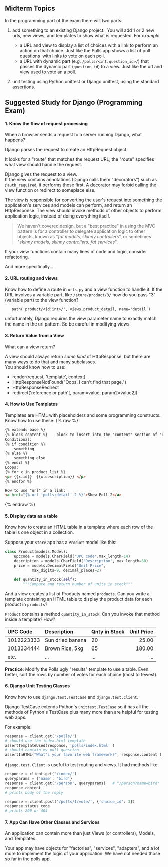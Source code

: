## Midterm Topics

In the programming part of the exam there will two parts:

1. add something to an existing Django project.  You will add 1 or 2 new urls, new views, and templates to show what is requested.  For *example*
    * a URL and view to display a list of choices with a link to perform an action on that choice. Just like the Polls app shows a list of poll questions  with links to vote on each poll.
    * a URL with dynamic part (e.g. `/polls/<int:question_id>/`) that passes the dynamic part (`question_id`) to a view.  Just like the url and view used to vote an a poll.

2. unit testing using Python unittest or Django unittest, using the standard assertions.   

## Suggested Study for Django (Programming Exam)

#### 1. Know the flow of request processing

When a browser sends a request to a server running
Django, what happens?

Django parses the request to create an HttpRequest object.

It looks for a "route" that matches the request URL; 
the "route" specifies what view should handle the request.

Django gives the request to a view.  
If the view contains annotations (Django calls them "decorators")
such as `@auth_required`, it performs those first.
A decorator may forbid calling the view function or
redirect to someplace else.

The view is responsible for converting the user's request
into something the application's services and models can
perform, and return an HttpResponse.
The view should invoke methods of other objects to perform
application logic, instead of doing everything itself.

> We haven't covered design, but a "best practice"
>  in using the MVC pattern is for a controller to 
>  delegate application logic to other objects, known as
>  "*fat models, skinny controllers*",
>  or sometimes "*skinny models, skinny controllers, fat services*".

If your view functions contain many lines of code
and logic, consider refactoring.

And more specifically...

#### 2. URL routing and views

Know how to define a route in `urls.py` and
a view function to handle it.  If the URL involves
a variable part, like `/store/product/3/` how
do you pass "3" (variable part) to the view function?
```
   path('product/<id:int>/', views.product_detail, name='detail')
```
unfortunately, Django requires the view parameter
name to exactly match the name in the url pattern.
So be careful in modifying views.

#### 3. Return Value from a View

What can a view return?  

A view should always return *some kind* of HttpResponse,
but there are many ways to do that and many subclasses.  
You should know how to use:

* render(request, 'template', context)
* HttpResponseNotFound("Oops. I can't find that page.")
* HttpResponseRedirect
* redirect('reference or path'[, param=value, param2=value2])

#### 4. How to Use Templates

Templates are HTML with placeholders and some programming
constructs.  Know how to use these:
{% raw %}
```html
{% extends base %}
{% block content %}  - block to insert into the "content" section of "base.html"
Conditional:
{% if condition %} 
    something
{% else %} 
    something else 
{% endif %}
Loops:
{% for x in product_list %}
<p> {{x.id}}  {{x.description}} </p>
{% endfor %}

How to use "url" in a link:
<a href="{% url 'polls:detail' 2 %}">Show Poll 2</a>
```
{% endraw %}

#### 5. Display data as a table

Know how to create an HTML table in a template
where each row of the table is one object in a collection.

Suppose your `store` app has a `Product` model like this:
```python
class Product(models.Model):
    upccode = models.CharField('UPC code',max_length=14)
    description = models.CharField('Description', max_length=60)
    price = models.DecimalField("Unit Price", 
            max_digits=9, decimal_places=2)

    def quantity_in_stock(self):
        """Compute and return number of units in stock"""
```

And a view creates a list of Products named `products`.
Can you write a template containing an HTML table to display the product data for each product in `products`? 

`Product` contains a method `quantity_in_stock`.  Can you invoke that method inside a template?  How?

| UPC Code   | Description       | Qnty in Stock | Unit Price |
|:-----------|:------------------|---------------|-----------:|
| 1012223333 | Sun dried banana  |    20         |   25.00    |
| 1013334444 | Brown Rice, 5kg   |    65         |  180.00    |
| etc.       | ...               |    ...        |  ...       |

**Practice**: Modify the Polls ugly "results" template to use a table.
Even better, sort the rows by number of votes for each choice (most to fewest).

#### 6. Django Unit Testing Classes

Know how to use `django.test.TestCase` and `django.test.Client`.

Django TestCase extends Python's `unittest.TestCase` so it has
all the methods of Python's TestCase plus many more than are
helpful for testing web apps.

For example:
```python
response = client.get('/polls/')
# should use the index.html template
assertTemplateUsed(response, 'polls/index.html' )
# should contain my poll question
assertInHTML("What's your favorite web framework?", response.content )
```

`django.test.Client` is useful to test routing and views.
It had methods like:
```python
response = client.get('/index/')
queryparams = {'name': 'bird'}
response = client.get('/person', queryparams)   # "/person?name=bird"
response.content
# prints body of the reply

response = client.post('/polls/1/vote/', {'choice_id': 3})
response.status_code
# prints 200 or 404
```

#### 7. App Can Have Other Classes and Services

An application can contain more than just Views (or controllers),
Models, and Templates.  

Your app may have objects for "factories", "services", "adapters", and a lot more 
to implement the logic of your application.  We have not
needed those so far in the polls app.


